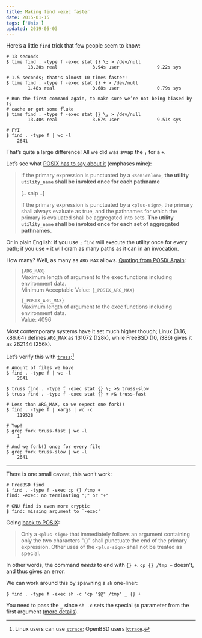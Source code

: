 ```yaml
---
title: Making find -exec faster
date: 2015-01-15
tags: ['Unix']
updated: 2019-05-03
---
```


Here’s a little `find` trick that few people seem to know:

    # 13 seconds
    $ time find . -type f -exec stat {} \; > /dev/null
            13.20s real             3.94s user              9.22s sys

    # 1.5 seconds; that's almost 10 times faster!
    $ time find . -type f -exec stat {} + > /dev/null
            1.48s real              0.68s user              0.79s sys

    # Run the first command again, to make sure we’re not being biased by fs
    # cache or got some fluke
    $ time find . -type f -exec stat {} \; > /dev/null
            13.40s real             3.67s user              9.51s sys

    # FYI
    $ find . -type f | wc -l
        2641

That’s quite a large difference! All we did was swap the `;` for a `+`.

Let’s see what [POSIX has to say about it][posix] (emphases mine):

> If the primary expression is punctuated by a `<semicolon>`, **the utility
> `utility_name` shall be invoked once for each pathname**
>
> [.. snip ..]
>
> If the primary expression is punctuated by a `<plus-sign>`, the primary shall
> always evaluate as true, and the pathnames for which the primary is evaluated
> shall be aggregated into sets. **The utility `utility_name` shall be invoked once
> for each set of aggregated pathnames.**

Or in plain English: if you use `;` `find` will execute the utility once for
every path; if you use `+` it will cram as many paths as it can in an
invocation.

How many? Well, as many as `ARG_MAX` allows. [Quoting from POSIX Again][limits]:

> `{ARG_MAX}`  
> Maximum length of argument to the exec functions including environment data.  
> Minimum Acceptable Value: `{_POSIX_ARG_MAX}`
>
> `{_POSIX_ARG_MAX}`  
> Maximum length of argument to the exec functions including environment data.  
> Value: 4096

Most contemporary systems have it set much higher though; Linux (3.16, x86\_64)
defines `ARG_MAX` as 131072 (128k), while FreeBSD (10, i386) gives it as 262144
(256k).

Let’s verify this with [`truss`][truss]:[^1]

    # Amount of files we have
    $ find . -type f | wc -l
        2641

    $ truss find . -type f -exec stat {} \; >& truss-slow
    $ truss find . -type f -exec stat {} + >& truss-fast

    # Less than ARG_MAX, so we expect one fork()
    $ find . -type f | xargs | wc -c
        119528

    # Yup!
    $ grep fork truss-fast | wc -l
        1

    # And we fork() once for every file
    $ grep fork truss-slow | wc -l
        2641

---

There is one small caveat, this won’t work:

    # FreeBSD find
    $ find . -type f -exec cp {} /tmp +
    find: -exec: no terminating ";" or "+"

    # GNU find is even more cryptic
    $ find: missing argument to `-exec'

Going [back to POSIX][posix]:

> Only a `<plus-sign>` that immediately follows an argument containing only the
> two characters "{}" shall punctuate the end of the primary expression. Other
> uses of the `<plus-sign>` shall not be treated as special.

In other words, the command *needs* to end with `{} +`. `cp {} /tmp +` doesn’t,
and thus gives an error.

We can work around this by spawning a `sh` one-liner:

    $ find . -type f -exec sh -c 'cp "$@" /tmp' _ {} +

You need to pass the `_` since `sh -c` sets the special `$0` parameter from the
first argument ([more details][reddit]).

[^1]: Linux users can use [`strace`][strace]; OpenBSD users [`ktrace`][ktrace].

[posix]: http://pubs.opengroup.org/onlinepubs/9699919799/utilities/find.html
[limits]: http://pubs.opengroup.org/onlinepubs/9699919799/basedefs/limits.h.html
[truss]: http://www.freebsd.org/cgi/man.cgi?query=truss&apropos=0&sektion=0&manpath=FreeBSD+10.1-RELEASE&arch=default&format=html
[strace]: http://sourceforge.net/projects/strace/
[ktrace]: http://www.openbsd.org/cgi-bin/man.cgi?query=ktrace&apropos=0&sec=0&arch=default&manpath=OpenBSD-current
[reddit]: https://www.reddit.com/r/commandline/comments/bk00or/making_find_exec_faster/emcqcgx/
